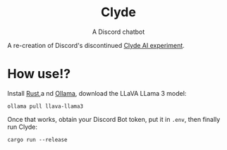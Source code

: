 <h1 align="center">Clyde</h1>
<p align="center">A Discord chatbot</p>

A re-creation of Discord's discontinued [Clyde AI experiment](https://discord.fandom.com/wiki/Clyde_(chatbot)).

# How use!?

Install [Rust](https://rustup.rs/),a nd [Ollama](https://github.com/ollama/ollama), download the LLaVA LLama 3 model:

```
ollama pull llava-llama3
```

Once that works, obtain your Discord Bot token, put it in `.env`, then finally run Clyde:

```
cargo run --release
```
